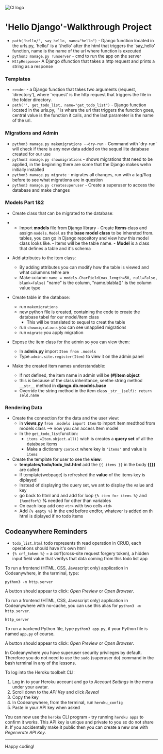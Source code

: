 ![CI logo](https://codeinstitute.s3.amazonaws.com/fullstack/ci_logo_small.png)

# 'Hello Django'-Walkthrough Project

- `path('hello/', say_hello, name="hello")` - Django function located in the urls.py, 'hello/' is a '/hello' after the html that triggers the 'say_hello' function, name is the name of the url where function is executed
- `python3 manage.py runserver` - cmd to run the app on the server
- `HttpResponse`- A Django dfunction that takes a http request and prints a string as a response

### Templates
- `render` -  a Django function that takes two arguments (request, 'directory'), where 'request' is the http request that triggers the file in the folder directory.
- `path('', get_todo_list, name="get_todo_list")` - Django function located in the urls.py, '' is where the url that triggers the function goes, central value is the function it calls, and the last parameter is the name of the url.

### Migrations and Admin

- `python3 manage.py makemigrations --dry-run` - Command with 'dry-run' will check if there is any new data added on the sequel lite database created for our use
- `python3 manage.py showmigrations` - shows migrations that need to be applied, in the beginning there are some that the Django makes wehn initially installed
- `python3 manage.py migrate` - migrates all changes, run with a tag/flag before to see what migrations are in question
- `python3 manage.py createsuperuser` - Create a superuser to access the database and make changes

### Models Part 1&2

- Create class that can be migrated to the database:
-    - Import **models** file from Django library
    - Create **Items** class and assign `models.Model` as the **base model class** to be inhereted from. tables, you can go in Django repository and view how this model class looks like.
    - Items will be the table name.
    - **Model** is a class that defines a table and it's schema
- Add attributes to the item class:
    - By adding attributes you can modify how the table is viewed and what columnns tehre are
    - Make column: `name = models.CharField(max_length=50, null=False, blank=False)` "name" is the column, "name.blabla()" is the column value type

- Create table in the database:
    - run `makemigrations`
    - new python file is created, containing the code to create the database tabel for our model/item class
       - This will be translated to sequel to creat the table
    - run `showmigrations` you can see unapplied migrations
    - run `migrate` you apply migration

- Expose the item class for the admin so you can view them:
    - In **admin.py** import `Item from .models`
    - Type `admin.site.register(Item)` to view it on the admin panel

- Make the created item names understandable:
    - If not defined, the item name in admin will be **(#)item object**
    - this is because of the class inheritance, seethe string method `__str__` method in **django.db.models.base**
    - Override the string method in the item class `_str__(self): return seld.name`

### Rendering Data
- Create the connection for the data and the user view:
    - in **views.py** `from .models import Item` to import Item medthod from models class --> now you can access Item model
    - In the `get_todo_list`function:
        - `items =Item.object.all()` wich is creates a **query set** of all the database items 
        - Make a dictionary `context` where key is `'items'` and value is `items`
- Create the template for user to see the **view**:
    - **templates/todo/todo_list.html** add the `{{ items }}` in the body **{{}}** are called 
    - If template(webpage) is refreshed the **value** of the items key is diplayed
    - Instead of displaying the query set, we ant to display the value and key
    - go back to html and and add for loop `{% item for items %}` and `{%endfor%}` **%** needed for other than variables
    - On each loop add one `<tr>` with two cells `<td>`
    - Add `{% empty %}` in the end before endfor, whatever is added on th html is diplayed if no todo items

## Codeanywhere Reminders
- `todo_list.html` todo represents th read operation in CRUD, each operations should have it's own html
- `{% crf_token %}` = a csrf(cross-site request forgery token), a hidden input field value that verifys that data coming from this todo list app

To run a frontend (HTML, CSS, Javascript only) application in Codeanywhere, in the terminal, type:

`python3 -m http.server`

A button should appear to click: _Open Preview_ or _Open Browser_.

To run a frontend (HTML, CSS, Javascript only) application in Codeanywhere with no-cache, you can use this alias for `python3 -m http.server`.

`http_server`

To run a backend Python file, type `python3 app.py`, if your Python file is named `app.py` of course.

A button should appear to click: _Open Preview_ or _Open Browser_.

In Codeanywhere you have superuser security privileges by default. Therefore you do not need to use the `sudo` (superuser do) command in the bash terminal in any of the lessons.

To log into the Heroku toolbelt CLI:

1. Log in to your Heroku account and go to _Account Settings_ in the menu under your avatar.
2. Scroll down to the _API Key_ and click _Reveal_
3. Copy the key
4. In Codeanywhere, from the terminal, run `heroku_config`
5. Paste in your API key when asked

You can now use the `heroku` CLI program - try running `heroku apps` to confirm it works. This API key is unique and private to you so do not share it. If you accidentally make it public then you can create a new one with _Regenerate API Key_.

---

Happy coding!
